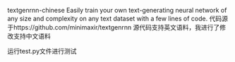 textgenrnn-chinese
Easily train your own text-generating neural network of any size and complexity on any text dataset with a few lines of code.
代码源于https://github.com/minimaxir/textgenrnn
源代码支持英文语料，我进行了修改支持中文语料

运行test.py文件进行测试
